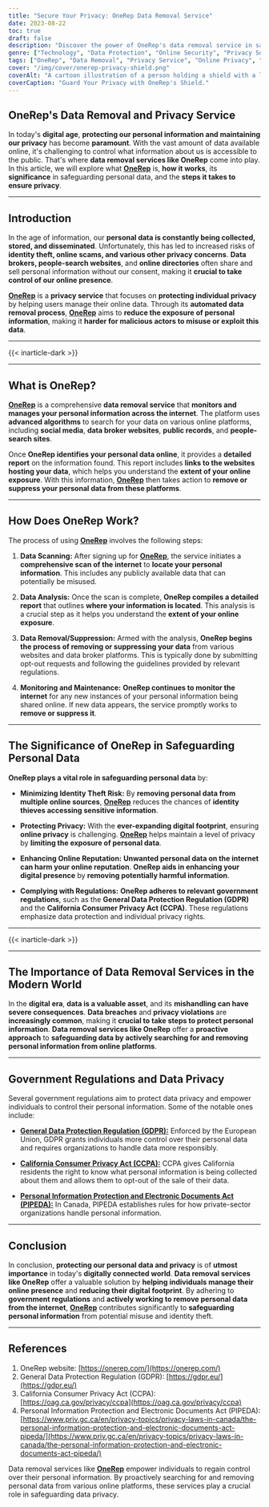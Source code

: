 ```yaml
---
title: "Secure Your Privacy: OneRep Data Removal Service"
date: 2023-08-22
toc: true
draft: false
description: "Discover the power of OneRep's data removal service in safeguarding your privacy and personal information online."
genre: ["Technology", "Data Protection", "Online Security", "Privacy Solutions", "Cyber Defense", "Internet Safety", "Personal Information", "Digital Privacy", "Identity Protection", "Data Management"]
tags: ["OneRep", "Data Removal", "Privacy Service", "Online Privacy", "Personal Information Protection", "Data Security", "Cybersecurity", "Identity Theft", "Online Reputation", "GDPR", "CCPA", "PIPEDA", "Data Removal Service", "Digital Footprint", "Data Broker Websites", "Internet Privacy", "Data Privacy Solutions", "Online Identity Protection", "Data Privacy Measures", "Data Management", "Secure Data Removal Service", "Protect Personal Information Online", "Cybersecurity for Individuals", "Online Privacy Solutions", "Data Removal for Identity Theft", "Safeguarding Personal Data", "Internet Privacy Measures", "Data Privacy Compliance", "Online Reputation Management", "GDPR Compliant Service"]
cover: "/img/cover/onerep-privacy-shield.png"
coverAlt: "A cartoon illustration of a person holding a shield with a lock, representing OneRep's protection and privacy services."
coverCaption: "Guard Your Privacy with OneRep's Shield."
---
```


## **OneRep's Data Removal and Privacy Service**

In today's **digital age**, **protecting our personal information and maintaining our privacy** has become **paramount**. With the vast amount of data available online, it's challenging to control what information about us is accessible to the public. That's where **data removal services like OneRep** come into play. In this article, we will explore what [**OneRep**](https://onerep.com/) is, **how it works**, its **significance** in safeguarding personal data, and the **steps it takes to ensure privacy**.

______

## **Introduction**

In the age of information, our **personal data is constantly being collected, stored, and disseminated**. Unfortunately, this has led to increased risks of **identity theft, online scams, and various other privacy concerns**. **Data brokers, people-search websites**, and **online directories** often share and sell personal information without our consent, making it **crucial to take control of our online presence**.

[**OneRep**](https://onerep.com/) is a **privacy service** that focuses on **protecting individual privacy** by helping users manage their online data. Through its **automated data removal process**, [**OneRep**](https://onerep.com/) aims to **reduce the exposure of personal information**, making it **harder for malicious actors to misuse or exploit this data**.

______

{{< inarticle-dark >}}

______

## **What is OneRep?**

[**OneRep**](https://onerep.com/) is a comprehensive **data removal service** that **monitors and manages your personal information across the internet**. The platform uses **advanced algorithms** to search for your data on various online platforms, including **social media**, **data broker websites**, **public records**, and **people-search sites**.

Once **OneRep identifies your personal data online**, it provides a **detailed report** on the information found. This report includes **links to the websites hosting your data**, which helps you understand the **extent of your online exposure**. With this information, [**OneRep**](https://onerep.com/) then takes action to **remove or suppress your personal data from these platforms**.

______

## **How Does OneRep Work?**

The process of using [**OneRep**](https://onerep.com/) involves the following steps:

1. **Data Scanning:** After signing up for [**OneRep**](https://onerep.com/), the service initiates a **comprehensive scan of the internet** to **locate your personal information**. This includes any publicly available data that can potentially be misused.

2. **Data Analysis:** Once the scan is complete, **OneRep compiles a detailed report** that outlines **where your information is located**. This analysis is a crucial step as it helps you understand the **extent of your online exposure**.

3. **Data Removal/Suppression:** Armed with the analysis, **OneRep begins the process of removing or suppressing your data** from various websites and data broker platforms. This is typically done by submitting opt-out requests and following the guidelines provided by relevant regulations.

4. **Monitoring and Maintenance:** **OneRep continues to monitor the internet** for any new instances of your personal information being shared online. If new data appears, the service promptly works to **remove or suppress it**.

______

## **The Significance of OneRep in Safeguarding Personal Data**

**OneRep plays a vital role in safeguarding personal data** by:

- **Minimizing Identity Theft Risk:** By **removing personal data from multiple online sources**, [**OneRep**](https://onerep.com/) reduces the chances of **identity thieves accessing sensitive information**.

- **Protecting Privacy:** With the **ever-expanding digital footprint**, ensuring **online privacy** is challenging. [**OneRep**](https://onerep.com/) helps maintain a level of privacy by **limiting the exposure of personal data**.

- **Enhancing Online Reputation:** **Unwanted personal data on the internet can harm your online reputation**. **OneRep aids in enhancing your digital presence** by **removing potentially harmful information**.

- **Complying with Regulations:** **OneRep adheres to relevant government regulations**, such as the **General Data Protection Regulation (GDPR)** and the **California Consumer Privacy Act (CCPA)**. These regulations emphasize data protection and individual privacy rights.

______

{{< inarticle-dark >}}
______

## **The Importance of Data Removal Services in the Modern World**

In the **digital era**, **data is a valuable asset**, and its **mishandling can have severe consequences**. **Data breaches** and **privacy violations** are **increasingly common**, making it **crucial to take steps to protect personal information**. **Data removal services like OneRep** offer a **proactive approach** to **safeguarding data by actively searching for and removing personal information from online platforms**.

______

## **Government Regulations and Data Privacy**

Several government regulations aim to protect data privacy and empower individuals to control their personal information. Some of the notable ones include:

- [**General Data Protection Regulation (GDPR):**](https://gdpr.eu/) Enforced by the European Union, GDPR grants individuals more control over their personal data and requires organizations to handle data more responsibly.

- [**California Consumer Privacy Act (CCPA):**](https://oag.ca.gov/privacy/ccpa) CCPA gives California residents the right to know what personal information is being collected about them and allows them to opt-out of the sale of their data.

- [**Personal Information Protection and Electronic Documents Act (PIPEDA):**](https://www.priv.gc.ca/en/privacy-topics/privacy-laws-in-canada/the-personal-information-protection-and-electronic-documents-act-pipeda/) In Canada, PIPEDA establishes rules for how private-sector organizations handle personal information.

______

## **Conclusion**

In conclusion, **protecting our personal data and privacy** is of **utmost importance** in today's **digitally connected world**. **Data removal services like OneRep** offer a valuable solution by **helping individuals manage their online presence** and **reducing their digital footprint**. By adhering to **government regulations** and **actively working to remove personal data from the internet**, [**OneRep**](https://onerep.com/) contributes significantly to **safeguarding personal information** from potential misuse and identity theft.

______

## **References**

1. OneRep website: [https://onerep.com/](https://onerep.com/)
2. General Data Protection Regulation (GDPR): [https://gdpr.eu/](https://gdpr.eu/)
3. California Consumer Privacy Act (CCPA): [https://oag.ca.gov/privacy/ccpa](https://oag.ca.gov/privacy/ccpa)
4. Personal Information Protection and Electronic Documents Act (PIPEDA): [https://www.priv.gc.ca/en/privacy-topics/privacy-laws-in-canada/the-personal-information-protection-and-electronic-documents-act-pipeda/](https://www.priv.gc.ca/en/privacy-topics/privacy-laws-in-canada/the-personal-information-protection-and-electronic-documents-act-pipeda/)


Data removal services like [**OneRep**](https://onerep.com/) empower individuals to regain control over their personal information. By proactively searching for and removing personal data from various online platforms, these services play a crucial role in safeguarding data privacy.
